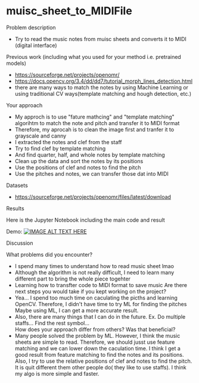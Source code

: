 # muisc_sheet_to_MIDIFile

Problem description
- Try to read the music notes from muisc sheets and converts it to MIDI (digital interface)

Previous work (including what you used for your method i.e. pretrained models)
- https://sourceforge.net/projects/openomr/
- https://docs.opencv.org/3.4/dd/dd7/tutorial_morph_lines_detection.html
- there are many ways to match the notes by using Machine Learning or using traditional CV ways(template matching and hough detection, etc.)


Your approach
- My approch is to use "fature mathcing" and "template matching" algorihtm to match the note and pitch and transfer it to MIDI format  
- Therefore, my aprocah is to clean the image first and tranfer it to grayscale and canny 
- I extracted the notes and clef from the staff 
- Try to find clef by template matching
- And find quarter, half, and whole notes by template matching
- Clean up the data and sort the notes by its positions 
- Use the positions of clef and notes to find the pitch 
- Use the pitches and notes, we can transfer those dat into MIDI 

Datasets
- https://sourceforge.net/projects/openomr/files/latest/download


Results

Here is the Jupyter Notebook including the main code and result 

Demo:
 [![IMAGE ALT TEXT HERE](https://img.youtube.com/vi/iSfifB1ULYY/0.jpg)](https://youtu.be/iSfifB1ULYY)



Discussion

What problems did you encounter?
- I spend many times to understand how to read music sheet lmao 
- Although the algorithm is not really difficult, I need to learn many different part to bring the whole piece togehter 
- Learning how to transfter code to MIDI format to save music 
Are there next steps you would take if you kept working on the project?
- Yea... I spend too much time on caculating the picths and learning OpenCV. Therefore, I didn't have time to try ML for finding the pitches 
  Maybe using ML, I can get a more accurate result. 
- Also, there are many things that I can do in the future. Ex. Do multiple staffs... Find the rest symbol...  
How does your approach differ from others? Was that beneficial?
- Many people solved the problem by ML. However, I think the music sheets are simple to read. Therefore, we should jusst use feature matching 
and we can lower down the caculation time. I think I get a good result from feature matching to find the notes and its positions. Also, I try to 
use the relative positions of clef and notes to find the pitch. It is quit different them other people do( they like to use staffs). I think my algo 
is more simple and faster.  
